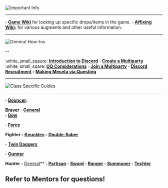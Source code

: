 ![Important Info](https://i.imgur.com/Lgk3aJv.png)

---

:white_small_square: **[Game Wiki](https://pso2na.arks-visiphone.com/wiki/Main_Page)**  for looking up specific drops/items in the game.
:white_small_square: **[Affixing Wiki](https://docs.google.com/document/d/11KZLdZlywBGVI95W2yOp_RDLr-9x9svdFvNUN2nLanM/edit#heading=h.6w75voe101uv):** for various augments and other useful information.

---

![General How-tos](https://i.imgur.com/rA0kFlV.png)

--

:white_small_sqaure: **[Introduction to Discord](https://streamable.com/8t7v6c)**
:white_small_square: **[Create a Multiparty](https://streamable.com/8656y6)**
:white_small_sqare: **[UQ Considerations](https://docs.google.com/document/d/1vIyh_0OuL8OG3m0DsjxBSjGIkRRETXIJgmRml6THXUc/edit?usp=sharing)**
:white_small_square: **[Join a Multiparty](https://streamable.com/m1c108)**
:white_small_square: **[Discord Recruitment](https://streamable.com/r3w58i)**
:white_small_square: **[Making Meseta via Questing](https://streamable.com/g8y1yn)**
	

---

![Class Specific Guides](https://i.imgur.com/Kg8g9HP.png)

---

:white_small_square: **[Bouncer](https://goo.gl/S184Bz):** 

**__Braver__**
:white_small_square: **[General](https://docs.google.com/document/d/1rM9GvtWBB0mG9Q1-9ZsDQlTN0RqIn7SzTDjxNjgy4ls)**  
:white_small_square:
**[Bow](https://docs.google.com/document/d/1-eK8zIf8cAkaJSfwz46CDU8yZz0RvFzewFQeRtlTfAM)**

:white_small_square:
**[Force](https://docs.google.com/document/d/1TMO8zro-8rhB61R73-rNlg_CC5BnqzEvKgVg6vg5oxM/preview?pru=AAABcsVPKvE*apzOfBBJJO-yuspqloVjtg#)**

**__Fighter__**
:white_small_square:
**[Knuckles](https://docs.google.com/document/d/1I0GLPX8uH_EChZ_-FxRqIxkpsKJFPlZeczaxYK2hf-Y/edit)**
:white_small_square:
**[Double-Saber](https://docs.google.com/document/d/1vfwSajJL5Tze6vTIyNa6jeTjLQ4IFNj24a-X9fCaur8/preview?pru=AAABcrauphE*xm79AKRshVcu8z5scWQBzg#)**

:white_small_square:
**[Twin Daggers](https://docs.google.com/document/d/1ec-eWAHP-vhAPHZNkjb2S9Z-672XSQr8sohrIoH1d5w/edit#heading=h.c19afkq5gtv3)**

:white_small_square:
**[Gunner](https://tinyurl.com/y8394coy)**

**__Hunter__**
:white_small_square: [General](https://www.reddit.com/r/PSO2/comments/g1tcmm/hunterfighter_na_build_guide/)**
	:white_small_square:
**[Partisan](https://docs.google.com/document/d/1efuuduqS_g22LzTypSui8ArHwjcCyMpZ11xHLB2VFMk/edit)**
:white_small_square:
**[Sword](https://docs.google.com/document/d/1eazJ_xHTLzFge9KHNIoCcfnTg5rUylIDdBwJg6SJm3g/edit)**
:white_small_square:
**[Ranger](https://somethingaboutlagging.wordpress.com/)**
:white_small_square:
**[Summoner](https://docs.google.com/spreadsheets/d/e/2PACX-1vQ11NGH9_PhTqgqanYWyHWoyOmuyawLxxOTLgcrDsMtqyn9PCo5oBL5bEGYr0icfOyMTqBQjzhPCRQi/pubhtml#)**
:white_small_square:
**[Techter](https://docs.google.com/document/d/11N09BzAVCBpoOL9EIM5UxLZP4Ys7yO0XcdsecU0kTck/edit#)**

Refer to Mentors for questions!
---


